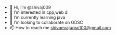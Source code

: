 - 👋 Hi, I’m @shivaj009
- 👀 I’m interested in cpp,web d
- 🌱 I’m currently learning java
- 💞️ I’m looking to collaborate on GDSC
- 📫 How to reach me shivamrajupsc100@gmail.com

<!---
shivaj009/shivaj009 is a ✨ special ✨ repository because its `README.md` (this file) appears on your GitHub profile.
You can click the Preview link to take a look at your changes.
--->
